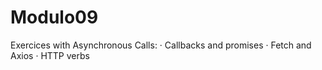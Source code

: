 # Modulo09
Exercices with Asynchronous Calls:
· Callbacks and promises
· Fetch and Axios
· HTTP verbs
